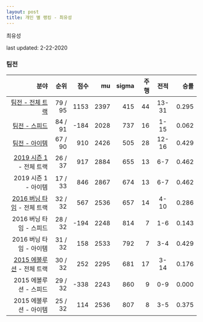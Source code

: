 ```yaml
---
layout: post
title: 개인 별 랭킹 - 최유성
---
```


최유성

last updated: 2-22-2020


### 팀전

| 분야 | 순위 | 점수 | mu | sigma | 주행 | 전적 | 승률 |
|---:|---:|---:|---:|---:|---:|:---:|---:|
| [팀전 - 전체 트랙](../team-full) | 79 / 95 | 1153 | 2397 | 415 | 44 | 13-31 | 0.295 |
| [팀전 - 스피드](../team-speed) | 84 / 91 | -184 | 2028 | 737 | 16 | 1-15 | 0.062 |
| [팀전 - 아이템](../team-item) | 67 / 90 | 910 | 2426 | 505 | 28 | 12-16 | 0.429 |
| [2019 시즌 1](../teams-t2019_1) - 전체 트랙 | 26 / 37 | 917 | 2884 | 655 | 13 | 6-7 | 0.462 |
| 2019 시즌 1 - 아이템 | 17 / 33 | 846 | 2867 | 674 | 13 | 6-7 | 0.462 |
| [2016 버닝 타임](../teams-t2016_1) - 전체 트랙 | 32 / 32 | 567 | 2536 | 657 | 14 | 4-10 | 0.286 |
| 2016 버닝 타임 - 스피드 | 28 / 32 | -194 | 2248 | 814 | 7 | 1-6 | 0.143 |
| 2016 버닝 타임 - 아이템 | 31 / 32 | 158 | 2533 | 792 | 7 | 3-4 | 0.429 |
| [2015 에볼루션](../teams-t2015_1) - 전체 트랙 | 30 / 32 | 252 | 2295 | 681 | 17 | 3-14 | 0.176 |
| 2015 에볼루션 - 스피드 | 29 / 32 | -338 | 2243 | 860 | 9 | 0-9 | 0.000 |
| 2015 에볼루션 - 아이템 | 25 / 32 | 114 | 2536 | 807 | 8 | 3-5 | 0.375 |
